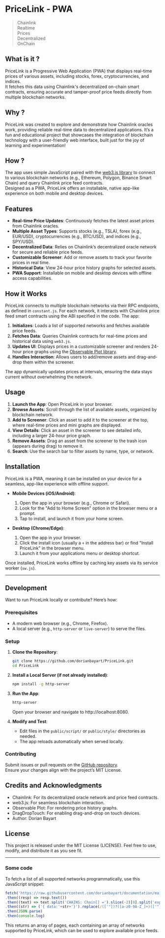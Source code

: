 # PriceLink - PWA

> Chainlink  
> Realtime  
> Prices  
> Decentralized  
> OnChain  

## What is it ?

PriceLink is a Progressive Web Application (PWA) that displays real-time prices of various assets, including stocks, forex, cryptocurrencies, and indices.  
It fetches this data using Chainlink's decentralized on-chain smart contracts, ensuring accurate and tamper-proof price feeds directly from multiple blockchain networks.

## Why ?

PriceLink was created to explore and demonstrate how Chainlink oracles work, providing reliable real-time data to decentralized applications. It’s a fun and educational project that showcases the integration of blockchain technology with a user-friendly web interface, built just for the joy of learning and experimentation!

## How ?

The app uses simple JavaScript paired with the [web3.js library](https://web3js.readthedocs.io) to connect to various blockchain networks (e.g., Ethereum, Polygon, Binance Smart Chain) and query Chainlink price feed contracts.  
Designed as a PWA, PriceLink offers an installable, native app-like experience on both mobile and desktop devices.

## Features

- **Real-time Price Updates**: Continuously fetches the latest asset prices from Chainlink oracles.
- **Multiple Asset Types**: Supports stocks (e.g., TSLA), forex (e.g., EUR/USD), cryptocurrencies (e.g., BTC/USD), and indices (e.g., SPY/USD).
- **Decentralized Data**: Relies on Chainlink’s decentralized oracle network for secure and reliable price feeds.
- **Customizable Screener**: Add or remove assets to track your favorite prices in real time.
- **Historical Data**: View 24-hour price history graphs for selected assets.
- **PWA Support**: Installable on mobile and desktop devices with offline access capabilities.

## How it Works

PriceLink connects to multiple blockchain networks via their RPC endpoints, as defined in `constant.js`. For each network, it interacts with Chainlink price feed smart contracts using the ABI specified in the code. The app:

1. **Initializes**: Loads a list of supported networks and fetches available price feeds.
2. **Fetches Data**: Queries Chainlink contracts for real-time prices and historical data using `web3.js`.
3. **Updates UI**: Displays prices in a customizable screener and renders 24-hour price graphs using the [Observable Plot library](https://observablehq.com/@observablehq/plot).
4. **Handles Interaction**: Allows users to add/remove assets and drag-and-drop them within the screener.

The app dynamically updates prices at intervals, ensuring the data stays current without overwhelming the network.

## Usage

1. **Launch the App**: Open PriceLink in your browser.
2. **Browse Assets**: Scroll through the list of available assets, organized by blockchain network.
3. **Add to Screener**: Click an asset to add it to the screener at the top, where real-time prices and mini graphs are displayed.
4. **View Details**: Click an asset in the screener to see detailed info, including a larger 24-hour price graph.
5. **Remove Assets**: Drag an asset from the screener to the trash icon (appears during drag) to remove it.
6. **Search**: Use the search bar to filter assets by name, type, or network.

## Installation

PriceLink is a PWA, meaning it can be installed on your device for a seamless, app-like experience with offline support.

- **Mobile Devices (iOS/Android)**:
  1. Open the app in your browser (e.g., Chrome or Safari).
  2. Look for the "Add to Home Screen" option in the browser menu or a prompt.
  3. Tap to install, and launch it from your home screen.

- **Desktop (Chrome/Edge)**:
  1. Open the app in your browser.
  2. Click the install icon (usually a `+` in the address bar) or find "Install PriceLink" in the browser menu.
  3. Launch it from your applications menu or desktop shortcut.

Once installed, PriceLink works offline by caching key assets via its service worker (`sw.js`).

---

## Development

Want to run PriceLink locally or contribute? Here’s how:

### Prerequisites
- A modern web browser (e.g., Chrome, Firefox).
- A local server (e.g., `http-server` or `live-server`) to serve the files.

### Setup
1. **Clone the Repository**:
   ```bash
   git clone https://github.com/dorianbayart/PriceLink.git
   cd PriceLink
   ```

2. **Install a Local Server (if not already installed)**:
   ```bash
   npm install -g http-server
   ```

3. **Run the App**:
   ```bash
   http-server
   ```
   Open your browser and navigate to http://localhost:8080.

4. **Modify and Test**:
   - Edit files in the `public/script/` or `public/style/` directories as needed.  
   - The app reloads automatically when served locally.

### Contributing
Submit issues or pull requests on the [GitHub repository](https://github.com/dorianbayart/PriceLink).  
Ensure your changes align with the project’s MIT License.


## Credits and Acknowledgments
- Chainlink: For its decentralized oracle network and price feed contracts.
- web3.js: For seamless blockchain interaction.
- Observable Plot: For rendering price history graphs.
- DragDropTouch: For enabling drag-and-drop on touch devices.
- Author: Dorian Bayart


## License
This project is released under the MIT License (LICENSE). Feel free to use, modify, and distribute it as you see fit.


---


### Some code

To fetch a list of all supported networks programmatically, use this JavaScript snippet:
```js
fetch('https://raw.githubusercontent.com/dorianbayart/documentation/main/src/features/data/chains.ts')
.then((resp) => resp.text())
.then((text) => text.split('CHAINS: Chain[] =').slice(-2)[0].split('export')[0]) // extract relevant data
.then((str) => ('{ data:'+str+'}').replace(/(['"])?([a-z0-9A-Z_]+)(['"])?:/g, '"$2": ').replaceAll('https": ','https:').replace(/\,(?!\s*?[\{\[\"\'\w])/g, ''))
.then(JSON.parse)
.then(console.log)
```

This returns an array of pages, each containing an array of networks supported by PriceLink, which can be used to explore available price feeds.

